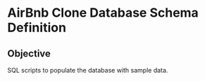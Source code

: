 #  AirBnb Clone Database Schema Definition

## Objective
SQL scripts to populate the database with sample data.